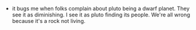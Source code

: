 - it bugs me when folks complain about pluto being a dwarf planet. They see it as diminishing. I see it as pluto finding its people. We're all wrong because it's a rock not living.